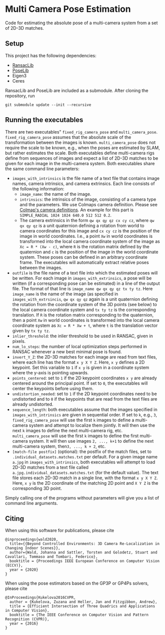 # Multi Camera Pose Estimation
Code for estimating the absolute pose of a multi-camera system from a set of 2D-3D matches.

## Setup
This project has the following dependencies:
* [RansacLib](https://github.com/tsattler/RansacLib)
* [PoseLib](https://github.com/vlarsson/PoseLib)
* Eigen3
* Ceres

RansacLib and PoseLib are included as a submodule. After cloning the repository, run
```
git submodule update --init --recursive
```

## Running the executables
There are two executables" `fixed_rig_camera_pose` and `multi_camera_pose`. 
`fixed_rig_camera_pose` assumes that the absolute scale of the transformation between the images is known. 
`multi_camera_pose` does not require the scale to be known, e.g., when the poses are estimated by SLAM, but rather 
estimates the scale. Both executables define multi-camera rigs define from sequences of images and expect a list of 2D-3D 
matches to be given for each image in the multi-camera system. Both executables share the same command line parameters:
* `images_with_intrinsics` is the file name of a text file that contains image names, camera intrinsics, and camera extrinsics. Each line consists of the following information:
  * `image_name`: the name of the image.
  * `intrinsics`: the intrinsics of the image, consisting of a camera type and the parameters. We use Colmaps camera definition. Please see [Colmap's camera definitions](https://colmap.github.io/cameras.html). An example for this part is `SIMPLE_RADIAL 1024 1024 640.0 512 512 0.2`. 
  * The camera extrinsics in the form `qw qx qy qz cx cy cz`, where `qw qx qy qz` is a unit quaternion defining a rotation from world to camera coordinates for this image and `cx cy cz` is the position of the image in world coordinates. I.e., a point `Xw` in world coordinates is transformed into the local camera coordinate system of the image as `Xc = R * (Xw - c)`, where `R` is the rotation matrix defined by the quaternion and `c` is the position of the image in the world coordinate system. These poses can be defined in an arbitrary coordinate frame. The executables will automatically extract relative poses between the images.
* `outfile` is the file name of a text file into which the estimated poses will be written. For each image in `images_with_extrinsics`, a pose will be written (if a corresponding pose can be estimated) in a line of the output file. The format of that line is `image_name qw qx qy qz tx ty tz`. Here `image_name` is the name of the image (as specified in `images_with_extrsincis`, `qw qx qy qz` again is a unit quaternion defining the rotation from the coordinate system of the 3D points (see below) to the local camera coordinate system and `tx ty tz` is the corresponding translation. If `R` is the rotation matrix corresponding to the quaternion, then a point `Xw` in world coordinates is transformed into the local camera coordinate system as `Xc = R * Xw + t`, where `t` is the translation vector given by `tx ty tz`.
* `inlier_threshold`: the inlier threshold to be used in RANSAC, given in pixels.
* `num_lo_steps`: the number of local optimization steps performed in RANSAC whenever a new best minimal pose is found.
* `invert_Y_Z`: the 2D-3D matches for each image are read from text files, where each line has the format `x y X Y Z`. Here, `x y` defines a 2D keypoint. Set this variable to `1` if `x y` is given in a coordinate system where the y-axis is pointing upwards.
* `points_centered`: set to `1` if the 2D keypoint coordinates `x y` are already centered around the principal point. If set to `0`, the executables will center the keypoints before using them.
* `undistortion_needed`: set to `1` if the 2D keypoint coordinates need to be undistorted and to `0` if the keypoints that are read from the text files are already undistorted.
* `sequence_length`: both executables assume that the images specified in `images_with_intrinsics` are given in sequential order. If set to `k`, e.g., `3`, `fixed_rig_camera_pose` will use the first `k` images to define a multi-camera system and attempt to localize them jointly. It will then use the next `k` images to define the next multi-camera rig, etc. `multi_camera_pose` will use the first `k` images to define the first multi-camera system. It will then use images `2, ..., k+1` to define the next multi-camera system, then`3, ..., k + 2`, etc.
* `[match-file postfix]` (optional): the postfix of the match files, set to `.individual_datasets.matches.txt` per default. For a given image name `a.jpg` in `images_with_intrinsics`, both executables will attempt to load 2D-3D matches from a text file called `a.jpg.individual_datasets.matches.txt` (for the default value). The text file stores each 2D-3D match in a single line, with the format `x y X Y Z`. Here, `x y` is the 2D coordinate of the matching 2D point and `X Y Z` is the corresponding 3D point.

Simply calling one of the programs without parameters will give you a list of command line arguments.

## Citing
When using this software for publications, please cite
```
@inproceedings{wald2020,
  title={{Beyond Controlled Environments: 3D Camera Re-Localization in Changing Indoor Scenes}},
  author={Wald, Johanna and Sattler, Torsten and Golodetz, Stuart and Cavallari, Tommaso and Tombari, Federico},
  booktitle = {Proceedings IEEE European Conference on Computer Vision (ECCV)},
  year = {2020}
}
```

When using the pose estimators based on the GP3P or GP4Ps solvers, please cite
```
@InProceedings{Kukelova2016CVPR,
  author = {Kukelova, Zuzana and Heller, Jan and Fitzgibbon, Andrew},
  title = {Efficient Intersection of Three Quadrics and Applications in Computer Vision},
  booktitle = {The IEEE Conference on Computer Vision and Pattern Recognition (CVPR)},
  year = {2016}
}
```
